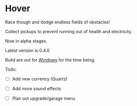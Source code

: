 # Hover
Race though and dodge endless fields of obstacles!

Collect pickups to prevent running out of health and electricity.

Now in alpha stages.

Latest version is 0.4.0

Build are out for [Windows](https://github.com/nt314p/Hover/tree/master/Builds/Windows/) for the time being.

Todo:
- [ ] Add new currency (Quartz)
- [ ] Add more sound effects
- [ ] Plan out upgrade/garage menu


